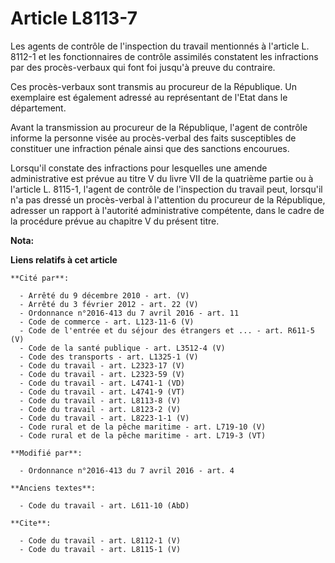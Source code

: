 # Article L8113-7

Les agents de contrôle de l'inspection du travail mentionnés à l'article L. 8112-1 et les fonctionnaires de contrôle
assimilés constatent les infractions par des procès-verbaux qui font foi jusqu'à preuve du contraire. 

Ces procès-verbaux sont transmis au procureur de la République. Un exemplaire est également adressé au représentant de l'Etat
dans le département. 

Avant la transmission au procureur de la République, l'agent de contrôle informe la personne visée au procès-verbal des faits
susceptibles de constituer une infraction pénale ainsi que des sanctions encourues. 

Lorsqu'il constate des infractions pour lesquelles une amende administrative est prévue au titre V du livre VII de la
quatrième partie ou à l'article L. 8115-1, l'agent de contrôle de l'inspection du travail peut, lorsqu'il n'a pas dressé un
procès-verbal à l'attention du procureur de la République, adresser un rapport à l'autorité administrative compétente, dans
le cadre de la procédure prévue au chapitre V du présent titre.

**Nota:**



**Liens relatifs à cet article**

	**Cité par**:

	  - Arrêté du 9 décembre 2010 - art. (V)
	  - Arrêté du 3 février 2012 - art. 22 (V)
	  - Ordonnance n°2016-413 du 7 avril 2016 - art. 11
	  - Code de commerce - art. L123-11-6 (V)
	  - Code de l'entrée et du séjour des étrangers et ... - art. R611-5 (V)
	  - Code de la santé publique - art. L3512-4 (V)
	  - Code des transports - art. L1325-1 (V)
	  - Code du travail - art. L2323-17 (V)
	  - Code du travail - art. L2323-59 (V)
	  - Code du travail - art. L4741-1 (VD)
	  - Code du travail - art. L4741-9 (VT)
	  - Code du travail - art. L8113-8 (V)
	  - Code du travail - art. L8123-2 (V)
	  - Code du travail - art. L8223-1-1 (V)
	  - Code rural et de la pêche maritime - art. L719-10 (V)
	  - Code rural et de la pêche maritime - art. L719-3 (VT)

	**Modifié par**:

	  - Ordonnance n°2016-413 du 7 avril 2016 - art. 4

	**Anciens textes**:

	  - Code du travail - art. L611-10 (AbD)

	**Cite**:

	  - Code du travail - art. L8112-1 (V)
	  - Code du travail - art. L8115-1 (V)
